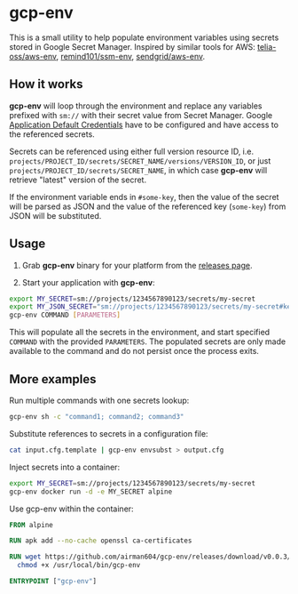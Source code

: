 # gcp-env

This is a small utility to help populate environment variables using secrets stored
in Google Secret Manager. Inspired by similar tools for AWS:
[telia-oss/aws-env](https://github.com/telia-oss/aws-env),
[remind101/ssm-env](https://github.com/remind101/ssm-env), 
[sendgrid/aws-env](https://github.com/sendgrid/aws-env).

## How it works

**gcp-env** will loop through the environment and replace any variables prefixed
with `sm://` with their secret value from Secret Manager. Google [Application
Default Credentials](https://cloud.google.com/docs/authentication/provide-credentials-adc)
have to be configured and have access to the referenced secrets.

Secrets can be referenced using either full version resource ID, i.e.
`projects/PROJECT_ID/secrets/SECRET_NAME/versions/VERSION_ID`, or just
`projects/PROJECT_ID/secrets/SECRET_NAME`, in which case **gcp-env** will retrieve
"latest" version of the secret.

If the environment variable ends in `#some-key`, then the value of the secret
will be parsed as JSON and the value of the referenced key (`some-key`) from JSON
will be substituted.

## Usage

1. Grab **gcp-env** binary for your platform from the
[releases page](https://github.com/airman604/gcp-env/releases).

2. Start your application with **gcp-env**:

```bash
export MY_SECRET=sm://projects/1234567890123/secrets/my-secret
export MY_JSON_SECRET="sm://projects/1234567890123/secrets/my-secret#key"
gcp-env COMMAND [PARAMETERS]
```

This will populate all the secrets in the environment, and start specified
`COMMAND` with the provided `PARAMETERS`. The populated secrets are only made
available to the command and do not persist once the process exits.

## More examples

Run multiple commands with one secrets lookup:

```bash
gcp-env sh -c "command1; command2; command3"
```

Substitute references to secrets in a configuration file:

```bash
cat input.cfg.template | gcp-env envsubst > output.cfg
```

Inject secrets into a container:

```bash
export MY_SECRET=sm://projects/1234567890123/secrets/my-secret
gcp-env docker run -d -e MY_SECRET alpine
```

Use gcp-env within the container:

```Dockerfile
FROM alpine

RUN apk add --no-cache openssl ca-certificates

RUN wget https://github.com/airman604/gcp-env/releases/download/v0.0.3/gcp-env_0.0.3_linux_amd64 -O /usr/local/bin/gcp-env && \
  chmod +x /usr/local/bin/gcp-env

ENTRYPOINT ["gcp-env"]
```